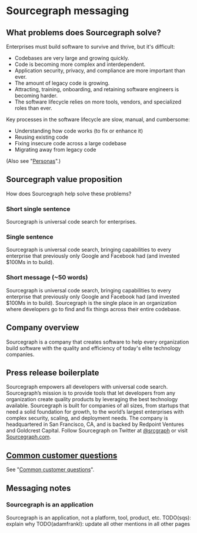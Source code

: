 # Sourcegraph messaging

## What problems does Sourcegraph solve?

Enterprises must build software to survive and thrive, but it's difficult:

- Codebases are very large and growing quickly.
- Code is becoming more complex and interdependent.
- Application security, privacy, and compliance are more important than ever.
- The amount of legacy code is growing.
- Attracting, training, onboarding, and retaining software engineers is becoming harder.
- The software lifecycle relies on more tools, vendors, and specialized roles than ever.

Key processes in the software lifecycle are slow, manual, and cumbersome:

- Understanding how code works (to fix or enhance it)
- Reusing existing code
- Fixing insecure code across a large codebase
- Migrating away from legacy code

(Also see "[Personas](../product/personas.md)".)

## Sourcegraph value proposition

How does Sourcegraph help solve these problems?

<!--

TODO(adamfrankl): Update the other about.sourcegraph.com pages (eg the homepage, product pages, etc.) to reflect the final messaging, including:

- updating "standard developer platform"
- updating use of "organizations" vs "enterprises" vs "teams"
- updating noun (from platform to application)

-->

### Short single sentence

Sourcegraph is universal code search for enterprises.

### Single sentence

Sourcegraph is universal code search, bringing capabilities to every enterprise that previously only Google and Facebook had (and invested $100Ms in to build).

### Short message (~50 words)

Sourcegraph is universal code search, bringing capabilities to every enterprise that previously only Google and Facebook had (and invested $100Ms in to build). Sourcegraph is the single place in an organization where developers go to find and fix things across their entire codebase.

<!--

### Medium message (~250 words)

TODO - above, plus add more detail on specific use cases

### Long message (~450 words)

TODO - above, plus add more detail on positioning w.r.t. other tools (such as code hosts)

-->

## Company overview

Sourcegraph is a company that creates software to help every organization build software with the quality and efficiency of today's elite technology companies.

## Press release boilerplate

Sourcegraph empowers all developers with universal code search. Sourcegraph’s mission is to provide tools that let developers from any organization create quality products by leveraging the best technology available. Sourcegraph is built for companies of all sizes, from startups that need a solid foundation for growth, to the world’s largest enterprises with complex security, scaling, and deployment needs. The company is headquartered in San Francisco, CA, and is backed by Redpoint Ventures and Goldcrest Capital. Follow Sourcegraph on Twitter at [@srcgraph](https://twitter.com/srcgraph) or visit [Sourcegraph.com](https://sourcegraph.com).

## [Common customer questions](../sales/common_customer_questions.md)

See "[Common customer questions](../sales/common_customer_questions.md)".

## Messaging notes

### Sourcegraph is an application

Sourcegraph is an application, not a platform, tool, product, etc. TODO(sqs): explain why TODO(adamfrankl): update all other mentions in all other pages
